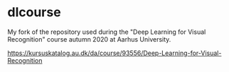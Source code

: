 # dlcourse
My fork of the repository used during the "Deep Learning for Visual Recognition" course autumn 2020 at Aarhus University.

https://kursuskatalog.au.dk/da/course/93556/Deep-Learning-for-Visual-Recognition
